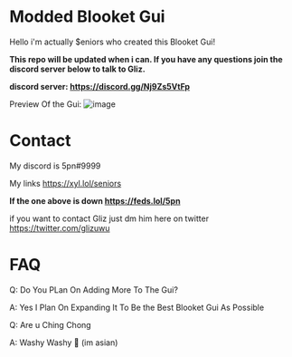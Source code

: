 # Modded Blooket Gui

Hello i'm actually $eniors who created this Blooket Gui!

**This repo will be updated when i can. If you have any questions join the discord server below to talk to Gliz.**

**discord server: https://discord.gg/Nj9Zs5VtFp**

Preview Of the Gui:
 ![image](https://user-images.githubusercontent.com/121121650/225978340-1b454c04-89a8-453f-99b8-f171b8bf51c9.png)



# Contact

My discord is 5pn#9999

My links https://xyl.lol/seniors

**If the one above is down https://feds.lol/5pn**

if you want to contact Gliz just dm him here on twitter https://twitter.com/glizuwu

# FAQ

Q: Do You PLan On Adding More To The Gui?

A: Yes I Plan On Expanding It To Be the Best Blooket Gui As Possible

Q: Are u Ching Chong

A: Washy Washy 🍗 (im asian)
